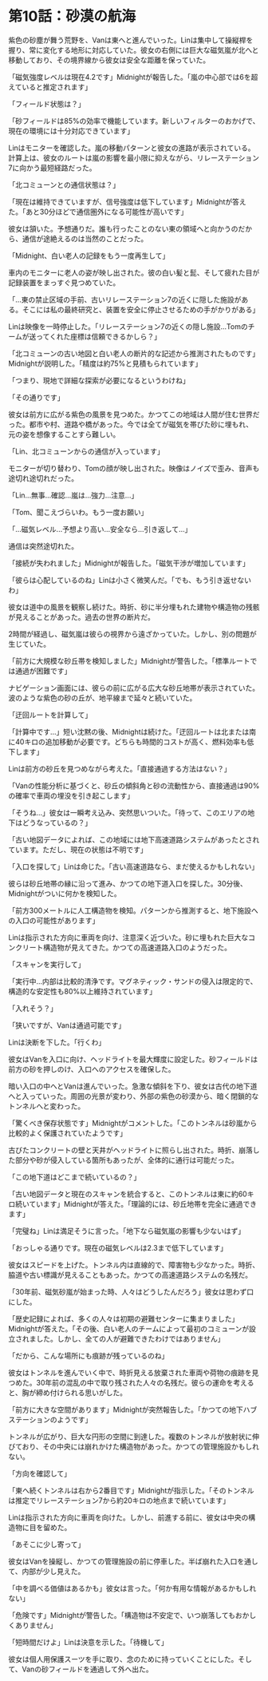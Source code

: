 # 第10話：砂漠の航海

紫色の砂塵が舞う荒野を、Vanは東へと進んでいった。Linは集中して操縦桿を握り、常に変化する地形に対応していた。彼女の右側には巨大な磁気嵐が北へと移動しており、その境界線から彼女は安全な距離を保っていた。

「磁気強度レベルは現在4.2です」Midnightが報告した。「嵐の中心部では6を超えていると推定されます」

「フィールド状態は？」

「砂フィールドは85%の効率で機能しています。新しいフィルターのおかげで、現在の環境には十分対応できています」

Linはモニターを確認した。嵐の移動パターンと彼女の進路が表示されている。計算上は、彼女のルートは嵐の影響を最小限に抑えながら、リレーステーション7に向かう最短経路だった。

「北コミューンとの通信状態は？」

「現在は維持できていますが、信号強度は低下しています」Midnightが答えた。「あと30分ほどで通信圏外になる可能性が高いです」

彼女は頷いた。予想通りだ。誰も行ったことのない東の領域へと向かうのだから、通信が途絶えるのは当然のことだった。

「Midnight、白い老人の記録をもう一度再生して」

車内のモニターに老人の姿が映し出された。彼の白い髪と髭、そして疲れた目が記録装置をまっすぐ見つめていた。

「...東の禁止区域の手前、古いリレーステーション7の近くに隠した施設がある。そこには私の最終研究と、装置を安全に停止させるための手がかりがある」

Linは映像を一時停止した。「リレーステーション7の近くの隠し施設...Tomのチームが送ってくれた座標は信頼できるかしら？」

「北コミューンの古い地図と白い老人の断片的な記述から推測されたものです」Midnightが説明した。「精度は約75%と見積もられています」

「つまり、現地で詳細な探索が必要になるというわけね」

「その通りです」

彼女は前方に広がる紫色の風景を見つめた。かつてこの地域は人間が住む世界だった。都市や村、道路や橋があった。今では全てが磁気を帯びた砂に埋もれ、元の姿を想像することすら難しい。

「Lin、北コミューンからの通信が入っています」

モニターが切り替わり、Tomの顔が映し出された。映像はノイズで歪み、音声も途切れ途切れだった。

「Lin...無事...確認...嵐は...強力...注意...」

「Tom、聞こえづらいわ。もう一度お願い」

「...磁気レベル...予想より高い...安全なら...引き返して...」

通信は突然途切れた。

「接続が失われました」Midnightが報告した。「磁気干渉が増加しています」

「彼らは心配しているのね」Linは小さく微笑んだ。「でも、もう引き返せないわ」

彼女は道中の風景を観察し続けた。時折、砂に半分埋もれた建物や構造物の残骸が見えることがあった。過去の世界の断片だ。

2時間が経過し、磁気嵐は彼らの視界から遠ざかっていた。しかし、別の問題が生じていた。

「前方に大規模な砂丘帯を検知しました」Midnightが警告した。「標準ルートでは通過が困難です」

ナビゲーション画面には、彼らの前に広がる広大な砂丘地帯が表示されていた。波のような紫色の砂の丘が、地平線まで延々と続いていた。

「迂回ルートを計算して」

「計算中です...」短い沈黙の後、Midnightは続けた。「迂回ルートは北または南に40キロの追加移動が必要です。どちらも時間的コストが高く、燃料効率も低下します」

Linは前方の砂丘を見つめながら考えた。「直接通過する方法はない？」

「Vanの性能分析に基づくと、砂丘の傾斜角と砂の流動性から、直接通過は90%の確率で車両の埋没を引き起こします」

「そうね...」彼女は一瞬考え込み、突然思いついた。「待って、このエリアの地下はどうなっているの？」

「古い地図データによれば、この地域には地下高速道路システムがあったとされています。ただし、現在の状態は不明です」

「入口を探して」Linは命じた。「古い高速道路なら、まだ使えるかもしれない」

彼らは砂丘地帯の縁に沿って進み、かつての地下道入口を探した。30分後、Midnightがついに何かを検知した。

「前方300メートルに人工構造物を検知。パターンから推測すると、地下施設への入口の可能性があります」

Linは指示された方向に車両を向け、注意深く近づいた。砂に埋もれた巨大なコンクリート構造物が見えてきた。かつての高速道路入口のようだった。

「スキャンを実行して」

「実行中...内部は比較的清浄です。マグネティック・サンドの侵入は限定的で、構造的な安定性も80%以上維持されています」

「入れそう？」

「狭いですが、Vanは通過可能です」

Linは決断を下した。「行くわ」

彼女はVanを入口に向け、ヘッドライトを最大輝度に設定した。砂フィールドは前方の砂を押しのけ、入口へのアクセスを確保した。

暗い入口の中へとVanは進んでいった。急激な傾斜を下り、彼女は古代の地下道へと入っていった。周囲の光景が変わり、外部の紫色の砂漠から、暗く閉鎖的なトンネルへと変わった。

「驚くべき保存状態です」Midnightがコメントした。「このトンネルは砂嵐から比較的よく保護されていたようです」

古びたコンクリートの壁と天井がヘッドライトに照らし出された。時折、崩落した部分や砂が侵入している箇所もあったが、全体的に通行は可能だった。

「この地下道はどこまで続いているの？」

「古い地図データと現在のスキャンを統合すると、このトンネルは東に約60キロ続いています」Midnightが答えた。「理論的には、砂丘地帯を完全に通過できます」

「完璧ね」Linは満足そうに言った。「地下なら磁気嵐の影響も少ないはず」

「おっしゃる通りです。現在の磁気レベルは2.3まで低下しています」

彼女はスピードを上げた。トンネル内は直線的で、障害物も少なかった。時折、脇道や古い標識が見えることもあった。かつての高速道路システムの名残だ。

「30年前、磁気砂嵐が始まった時、人々はどうしたんだろう」彼女は思わず口にした。

「歴史記録によれば、多くの人々は初期の避難センターに集まりました」Midnightが答えた。「その後、白い老人のチームによって最初のコミューンが設立されました。しかし、全ての人が避難できたわけではありません」

「だから、こんな場所にも痕跡が残っているのね」

彼女はトンネルを進んでいく中で、時折見える放棄された車両や荷物の痕跡を見つめた。30年前の混乱の中で取り残された人々の名残だ。彼らの運命を考えると、胸が締め付けられる思いがした。

「前方に大きな空間があります」Midnightが突然報告した。「かつての地下ハブステーションのようです」

トンネルが広がり、巨大な円形の空間に到達した。複数のトンネルが放射状に伸びており、その中央には崩れかけた構造物があった。かつての管理施設かもしれない。

「方向を確認して」

「東へ続くトンネルは右から2番目です」Midnightが指示した。「そのトンネルは推定でリレーステーション7から約20キロの地点まで続いています」

Linは指示された方向に車両を向けた。しかし、前進する前に、彼女は中央の構造物に目を留めた。

「あそこに少し寄って」

彼女はVanを操縦し、かつての管理施設の前に停車した。半ば崩れた入口を通して、内部が少し見えた。

「中を調べる価値はあるかも」彼女は言った。「何か有用な情報があるかもしれない」

「危険です」Midnightが警告した。「構造物は不安定で、いつ崩落してもおかしくありません」

「短時間だけよ」Linは決意を示した。「待機して」

彼女は個人用保護スーツを手に取り、念のために持っていくことにした。そして、Vanの砂フィールドを通過して外へ出た。